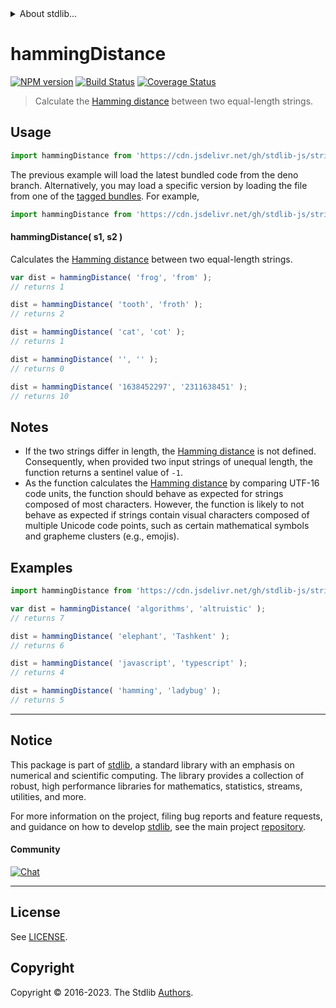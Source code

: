 <!--

@license Apache-2.0

Copyright (c) 2023 The Stdlib Authors.

Licensed under the Apache License, Version 2.0 (the "License");
you may not use this file except in compliance with the License.
You may obtain a copy of the License at

   http://www.apache.org/licenses/LICENSE-2.0

Unless required by applicable law or agreed to in writing, software
distributed under the License is distributed on an "AS IS" BASIS,
WITHOUT WARRANTIES OR CONDITIONS OF ANY KIND, either express or implied.
See the License for the specific language governing permissions and
limitations under the License.

-->


<details>
  <summary>
    About stdlib...
  </summary>
  <p>We believe in a future in which the web is a preferred environment for numerical computation. To help realize this future, we've built stdlib. stdlib is a standard library, with an emphasis on numerical and scientific computation, written in JavaScript (and C) for execution in browsers and in Node.js.</p>
  <p>The library is fully decomposable, being architected in such a way that you can swap out and mix and match APIs and functionality to cater to your exact preferences and use cases.</p>
  <p>When you use stdlib, you can be absolutely certain that you are using the most thorough, rigorous, well-written, studied, documented, tested, measured, and high-quality code out there.</p>
  <p>To join us in bringing numerical computing to the web, get started by checking us out on <a href="https://github.com/stdlib-js/stdlib">GitHub</a>, and please consider <a href="https://opencollective.com/stdlib">financially supporting stdlib</a>. We greatly appreciate your continued support!</p>
</details>

# hammingDistance

[![NPM version][npm-image]][npm-url] [![Build Status][test-image]][test-url] [![Coverage Status][coverage-image]][coverage-url] <!-- [![dependencies][dependencies-image]][dependencies-url] -->

> Calculate the [Hamming distance][hamming-distance] between two equal-length strings.

<!-- Package usage documentation. -->



<section class="usage">

## Usage

```javascript
import hammingDistance from 'https://cdn.jsdelivr.net/gh/stdlib-js/string-base-distances-hamming@deno/mod.js';
```
The previous example will load the latest bundled code from the deno branch. Alternatively, you may load a specific version by loading the file from one of the [tagged bundles](https://github.com/stdlib-js/string-base-distances-hamming/tags). For example,

```javascript
import hammingDistance from 'https://cdn.jsdelivr.net/gh/stdlib-js/string-base-distances-hamming@v0.1.0-deno/mod.js';
```

#### hammingDistance( s1, s2 )

Calculates the [Hamming distance][hamming-distance] between two equal-length strings.

```javascript
var dist = hammingDistance( 'frog', 'from' );
// returns 1

dist = hammingDistance( 'tooth', 'froth' );
// returns 2

dist = hammingDistance( 'cat', 'cot' );
// returns 1

dist = hammingDistance( '', '' );
// returns 0

dist = hammingDistance( '1638452297', '2311638451' );
// returns 10
```

</section>

<!-- /.usage -->

<!-- Package notes. Make sure to keep an empty line after the `section` element and another before the `/section` close. -->

<section class="notes">

## Notes

-   If the two strings differ in length, the [Hamming distance][hamming-distance] is not defined. Consequently, when provided two input strings of unequal length, the function returns a sentinel value of `-1`.  
-   As the function calculates the [Hamming distance][hamming-distance] by comparing UTF-16 code units, the function should behave as expected for strings composed of most characters. However, the function is likely to not behave as expected if strings contain visual characters composed of multiple Unicode code points, such as certain mathematical symbols and grapheme clusters (e.g., emojis).

</section>

<!-- /.notes -->

<!-- Package usage examples. -->

<section class="examples">

## Examples

```javascript
import hammingDistance from 'https://cdn.jsdelivr.net/gh/stdlib-js/string-base-distances-hamming@deno/mod.js';

var dist = hammingDistance( 'algorithms', 'altruistic' );
// returns 7

dist = hammingDistance( 'elephant', 'Tashkent' );
// returns 6

dist = hammingDistance( 'javascript', 'typescript' );
// returns 4

dist = hammingDistance( 'hamming', 'ladybug' );
// returns 5
```

</section>

<!-- /.examples -->

<!-- Section for related `stdlib` packages. Do not manually edit this section, as it is automatically populated. -->

<section class="related">

</section>

<!-- /.related -->

<!-- Section for all links. Make sure to keep an empty line after the `section` element and another before the `/section` close. -->


<section class="main-repo" >

* * *

## Notice

This package is part of [stdlib][stdlib], a standard library with an emphasis on numerical and scientific computing. The library provides a collection of robust, high performance libraries for mathematics, statistics, streams, utilities, and more.

For more information on the project, filing bug reports and feature requests, and guidance on how to develop [stdlib][stdlib], see the main project [repository][stdlib].

#### Community

[![Chat][chat-image]][chat-url]

---

## License

See [LICENSE][stdlib-license].


## Copyright

Copyright &copy; 2016-2023. The Stdlib [Authors][stdlib-authors].

</section>

<!-- /.stdlib -->

<!-- Section for all links. Make sure to keep an empty line after the `section` element and another before the `/section` close. -->

<section class="links">

[npm-image]: http://img.shields.io/npm/v/@stdlib/string-base-distances-hamming.svg
[npm-url]: https://npmjs.org/package/@stdlib/string-base-distances-hamming

[test-image]: https://github.com/stdlib-js/string-base-distances-hamming/actions/workflows/test.yml/badge.svg?branch=v0.1.0
[test-url]: https://github.com/stdlib-js/string-base-distances-hamming/actions/workflows/test.yml?query=branch:v0.1.0

[coverage-image]: https://img.shields.io/codecov/c/github/stdlib-js/string-base-distances-hamming/main.svg
[coverage-url]: https://codecov.io/github/stdlib-js/string-base-distances-hamming?branch=main

<!--

[dependencies-image]: https://img.shields.io/david/stdlib-js/string-base-distances-hamming.svg
[dependencies-url]: https://david-dm.org/stdlib-js/string-base-distances-hamming/main

-->

[chat-image]: https://img.shields.io/gitter/room/stdlib-js/stdlib.svg
[chat-url]: https://app.gitter.im/#/room/#stdlib-js_stdlib:gitter.im

[stdlib]: https://github.com/stdlib-js/stdlib

[stdlib-authors]: https://github.com/stdlib-js/stdlib/graphs/contributors

[umd]: https://github.com/umdjs/umd
[es-module]: https://developer.mozilla.org/en-US/docs/Web/JavaScript/Guide/Modules

[deno-url]: https://github.com/stdlib-js/string-base-distances-hamming/tree/deno
[umd-url]: https://github.com/stdlib-js/string-base-distances-hamming/tree/umd
[esm-url]: https://github.com/stdlib-js/string-base-distances-hamming/tree/esm
[branches-url]: https://github.com/stdlib-js/string-base-distances-hamming/blob/main/branches.md

[stdlib-license]: https://raw.githubusercontent.com/stdlib-js/string-base-distances-hamming/main/LICENSE

[hamming-distance]: https://en.wikipedia.org/wiki/Hamming_distance

</section>

<!-- /.links -->
